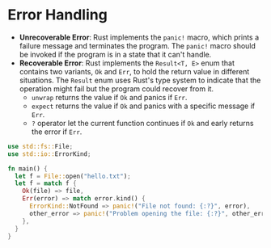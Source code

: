 # Error Handling

- **Unrecoverable Error**: Rust implements the `panic!` macro, which prints a failure message and terminates the program. The `panic!` macro should be invoked if the program is in a state that it can't handle.
- **Recoverable Error**: Rust implements the `Result<T, E>` enum that contains two variants, `Ok` and `Err`, to hold the return value in different situations. The `Result` enum uses Rust's type system to indicate that the operation might fail but the program could recover from it.
  - `unwrap` returns the value if `Ok` and panics if `Err`.
  - `expect` returns the value if `Ok` and panics with a specific message if `Err`.
  - `?` operator let the current function continues if `Ok` and early returns the error if `Err`.

```rust
use std::fs::File;
use std::io::ErrorKind;

fn main() {
  let f = File::open("hello.txt");
  let f = match f {
    Ok(file) => file,
    Err(error) => match error.kind() {
      ErrorKind::NotFound => panic!("File not found: {:?}", error),
      other_error => panic!("Problem opening the file: {:?}", other_error),
    },
  }
}
```
